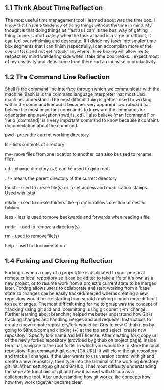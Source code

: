 ## 1.1 Think About Time Reflection
The most useful time management tool I learned about was the time box. I know that I have a tendency of doing things without the time in mind. My thought is that doing things as “fast as I can” is the best way of getting things done. Unfortunately when the task at hand is a large or difficult, it can feel overwhelming and desperate. If I divide my tasks into smaller time box segments that I can finish respectfully, I can accomplish more of the overall task and not get “stuck” anywhere. Time boxing will allow me to respect my mind wandering side when I take time box breaks. I expect most of my creativity and ideas come from there and an increase in productivity.

## 1.2 The Command Line Reflection
Shell is the command line interface through which we communicate with the machine. Bash is is the command language interpreter that most Unix machines understand.
The most difficult thing is getting used to working within the command line but it becomes very apparent how robust it is.
I believe the most important commands to know are the commands for orientation and navigation (pwd, ls, cd). I also believe 'man [command]' or 'help [command]' is a very important command to know because it contains documentation about the command.

pwd -prints the current working directory

ls - lists contents of directory

mv- move files from one location to another, can also be used to rename files.

cd - change directory (~/) can be used to goto root.

../ - means the parent directory of the current directory.

touch - used to create file(s) or to set access and modification stamps. Used with 'stat'

mkdir - used to create folders. the -p option allows creation of nested folders

less - less is used to move backwards and forwards when reading a file

rmdir - used to remove a directory(s)

rm - used to remove file(s)

help - used to documentation

## 1.4 Forking and Cloning Reflection
Forking is when a copy of a project/file is duplicated to your personal remote or local repository so it can be edited to take a life of it's own as a new project, or to resume work from a project's current state to be merged later. Forking allows users to collaborate and start working from a 'base' state so changes can be easily tracked/merged wheras creating a new repository would be like starting from scratch making it much more difficult to see changes. The most difficult thing for me to grasp was the concept of 'tracking' using git add and 'committing' using git commit -m 'change'. Further learning about branching helped me better understand how Git is tracking changes and handling merges and pull requests.
Instructions to create a new remote repository/fork would be: Create new Github repo by going to Github.com and clicking (+) at the top and select 'create new repository'. Specify fork name and MIT license. After creating fork, copy url of the newly forked repository (provided by github on project page). Inside terminal, navigate to the root folder in which you would like to store the local repository. Run command: git clone [Git URL]. It will clone the git repository and track all changes. If the user wants to use version control with git and create a new repository, then type into the terminal of the working directory: git init.
When setting up git and GitHub, I had most difficulty understanding the seperate functions of git and how it is used with Github as a collaborative tool. After understanding how git works, the concepts how how they work together became clear.